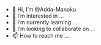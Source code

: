 - 👋 Hi, I’m @Adda-Manoku
- 👀 I’m interested in ...
- 🌱 I’m currently learning ...
- 💞️ I’m looking to collaborate on ...
- 📫 How to reach me ...

<!---
Adda-Manoku/Adda-Manoku is a ✨ special ✨ repository because its `README.md` (this file) appears on your GitHub profile.
You can click the Preview link to take a look at your changes.
--->
